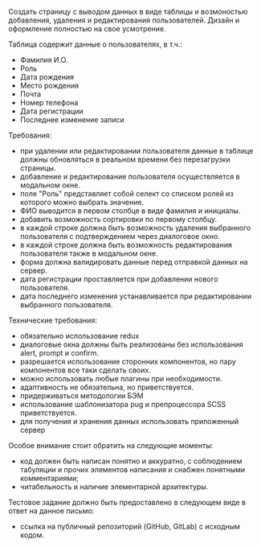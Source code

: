 Создать страницу с выводом данных в виде таблицы и возмоностью добавления, удаления и редактирования пользователей. Дизайн и оформление полностью на свое усмотрение.

Таблица содержит данные о пользователях, в т.ч.:
- Фамилия И.О.
- Роль
- Дата рождения
- Место рождения
- Почта
- Номер телефона
- Дата регистрации
- Последнее изменение записи

Требования:
- при удалении или редактировании пользователя данные в таблице должны обновляться в реальном времени без перезагрузки страницы.
- добавление и редактирование пользователя осуществляется в модальном окне.
- поле "Роль" представляет собой селект со списком ролей из которого можно выбрать значение.
- ФИО выводится в первом столбце в виде фамилия и инициалы.
- добавить возможность сортировки по первому столбцу.
- в каждой строке должна быть возможность удаления выбранного пользователя с подтверждением через диалоговое окно.
- в каждой строке должна быть возможность редактирования пользователя также в модальном окне.
- форма должна валидировать данные перед отправкой данных на сервер.
- дата регистрации проставляется при добавлении нового пользователя.
- дата последнего изменения устанавливается при редактировании выбранного пользователя.

Технические требования:
- обязательно использование redux
- диалоговые окна должны быть реализованы без использования alert, prompt и confirm.
- разрешается использование сторонних компонентов, но пару компонентов все таки сделать своих.
- можно использовать любые плагины при необходимости.
- адаптивность не обязательна, но приветствуется.
- придерживаться методологии БЭМ
- использование шаблонизатора pug и препроцессора SCSS приветствуется.
- для получения и хранения данных использовать приложенный сервер

Особое внимание стоит обратить на следующие моменты:
- код должен быть написан понятно и аккуратно, с соблюдением табуляции и прочих элементов написания и снабжен понятными комментариями;
- читабельность и наличие элементарной архитектуры.

Тестовое задание должно быть предоставлено в следующем виде в ответ на данное письмо:
- ссылка на публичный репозиторий (GitHub, GitLab) с исходным кодом.